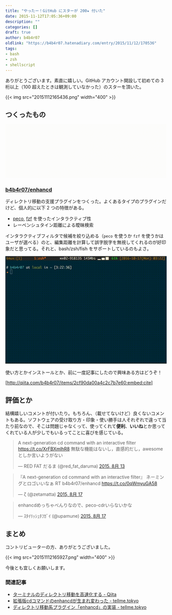 ```yaml
---
title: "やったー！GitHub にスターが 200★ 付いた"
date: 2015-11-12T17:05:36+09:00
description: ""
categories: []
draft: true
author: b4b4r07
oldlink: "https://b4b4r07.hatenadiary.com/entry/2015/11/12/170536"
tags:
- bash
- zsh
- shellscript
---
```


[repo]: https://github.com/b4b4r07/enhancd

ありがとうございます。素直に嬉しい。GitHub アカウント開設して初めての 3 桁以上（100 超えたときは観測していなかった）のスターを頂いた。

{{< img src="20151112165436.png" width="400" >}}

## つくったもの

[![](https://raw.githubusercontent.com/b4b4r07/screenshots/master/enhancd/logo.gif)][repo]

### [b4b4r07/enhancd][repo]

ディレクトリ移動の支援プラグインをつくった。よくあるタイプのプラグインだけど、個人的に以下 2 つの特徴がある。

- [peco](https://github.com/peco/peco), [fzf](https://github.com/junegunn/fzf) を使ったインタラクティブ性
- レーベンシュタイン距離による曖昧検索

インタラクティブフィルタで候補を絞り込める（`peco` を使うか `fzf` を使うかはユーザが選べる）のと、編集距離を計算して誤字脱字を無視してくれるのが好印象だと思ってる。それと、bash/zsh/fish をサポートしているのもよさ。

[![](https://raw.githubusercontent.com/b4b4r07/screenshots/master/enhancd/demo.gif)][repo]

使い方とかインストールとか、前に一度記事にしたので興味ある方はどうぞ！

[http://qiita.com/b4b4r07/items/2cf90da00a4c2c7b7e60:embed:cite]

## 評価とか

結構嬉しいコメントが付いたり。もちろん、（載せてないけど）良くないコメントもある。ソフトウェアの受け取り方・印象・使い勝手は人それぞれで違って当たり前なので、そこは問題じゃなくって、使ってくれて**便利**、**いいね**とか思ってくれている人が少しでもいるってことに喜びを感じている。

<blockquote class="twitter-tweet" lang="ja"><p lang="ja" dir="ltr">A next-generation cd command with an interactive filter&#10;<a href="https://t.co/XrFBXmlhR8">https://t.co/XrFBXmlhR8</a>&#10;&#10;無駄な機能はないし，直感的だし，awesomeとしか言いようがない</p>&mdash; RED FAT だるま (@red_fat_daruma) <a href="https://twitter.com/red_fat_daruma/status/631963900452343808">2015, 8月 13</a></blockquote> <script async src="//platform.twitter.com/widgets.js" charset="utf-8"></script>

<blockquote class="twitter-tweet" lang="ja"><p lang="ja" dir="ltr">『A next-generation cd command with an interactive filter』&#10;ネーミングとロゴいいなぁ&#10;&#10;RT b4b4r07/enhancd <a href="https://t.co/0qWmyuGA58">https://t.co/0qWmyuGA58</a></p>&mdash; ζ (@zetamatta) <a href="https://twitter.com/zetamatta/status/633269912383848448">2015, 8月 17</a></blockquote> <script async src="//platform.twitter.com/widgets.js" charset="utf-8"></script>

<blockquote class="twitter-tweet" lang="ja"><p lang="ja" dir="ltr">enhancdめっちゃべんりなので、peco-cdrいらないかな</p>&mdash; ｽﾀｲﾘｯｼｭﾀﾌｶﾞｲ (@upamune) <a href="https://twitter.com/upamune/status/633290724541251584">2015, 8月 17</a></blockquote> <script async src="//platform.twitter.com/widgets.js" charset="utf-8"></script>

## まとめ

コントリビューターの方、ありがとうございました。

{{< img src="20151112165927.png" width="400" >}}

今後とも宜しくお願いします。

### 関連記事

- [ターミナルのディレクトリ移動を高速化する - Qiita](http://qiita.com/b4b4r07/items/2cf90da00a4c2c7b7e60)
- [拡張版cdコマンドのenhancdが生まれ変わった - tellme.tokyo](http://blog.b4b4r07.com/entry/2015/07/21/142826)
- [ディレクトリ移動系プラグイン「enhancd」の実装 - tellme.tokyo](http://blog.b4b4r07.com/entry/2015/08/16/092849)
